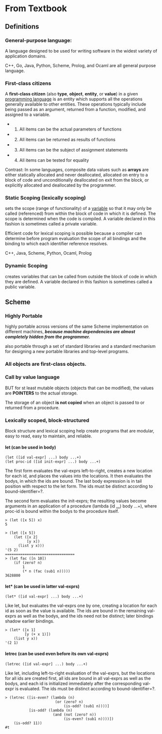 # From Textbook

## Definitions

### General-purpose language:

A language designed to be used for writing software in the widest variety of application domains. 

C++, Go, Java, Python, Scheme, Prolog, and Ocaml are all general purpose language. 

### First-class citizens

A **first-class citizen** \(also **type**, **object**, **entity**, or **value**\) in a given [programming language](https://en.wikipedia.org/wiki/Programming_language) is an entity which supports all the operations generally available to other entities. These operations typically include being passed as an argument, returned from a function, modified, and assigned to a variable.

* 1. All items can be the actual parameters of functions
* 2. All items can be returned as results of functions
* 3. All items can be the subject of assignment statements
* 4. All items can be tested for equality

Contrast: In some languages, composite data values such as **arrays** are either statically allocated and never deallocated, allocated on entry to a block of code and unconditionally deallocated on exit from the block, or explicitly allocated and deallocated by the programmer.

### Static Scoping \(lexically scoping\)

sets the scope \(range of functionality\) of a [variable](https://whatis.techtarget.com/definition/variable) so that it may only be called \(referenced\) from within the block of code in which it is defined. The scope is determined when the code is compiled. A variable declared in this fashion is sometimes called a private variable.

Efficient code for lexical scoping is possible because a compiler can determine before program evaluation the scope of all bindings and the binding to which each identifier reference resolves.

C++, Java, Scheme, Python, Ocaml, Prolog

### Dynamic Scoping

creates variables that can be called from outside the block of code in which they are defined. A variable declared in this fashion is sometimes called a public variable.

## Scheme

### Highly Portable

highly portable across versions of the same Scheme implementation on different machines, _**because machine dependencies are almost completely hidden from the programmer.**_

also portable through a set of standard libraries and a standard mechanism for designing a new portable libraries and top-level programs. 

### All objects are first-class objects.

### Call by value language

BUT for st least mutable objects \(objects that can be modified\), the values are **POINTERS** to the actual storage. 

The storage of an object **is not copied** when an object is passed to or returned from a procedure.

### Lexically scoped, block-structured

Block structure and lexical scoping help create programs that are modular, easy to read, easy to maintain, and reliable.

#### let \(can be used in body\)

```text
(let ([id val-expr] ...) body ...+)
(let proc-id ([id init-expr] ...) body ...+)
```

The first form evaluates the val-exprs left-to-right, creates a new location for each id, and places the values into the locations. It then evaluates the bodys, in which the ids are bound. The last body expression is in tail position with respect to the let form. The ids must be distinct according to bound-identifier=?.

 The second form evaluates the init-exprs; the resulting values become arguments in an application of a procedure \(lambda \(id [...](https://docs.racket-lang.org/reference/stx-patterns.html#%28form._%28%28lib._racket%2Fprivate%2Fstxcase-scheme..rkt%29._......%29%29)\) body ...+\), where proc-id is bound within the bodys to the procedure itself.

```text
> (let ([x 5]) x)
5

> (let ([x 5])
    (let ([x 2]
          [y x])
      (list y x)))
'(5 2)
================================
> (let fac ([n 10])
    (if (zero? n)
        1
        (* n (fac (sub1 n)))))
3628800
```

#### let\* \(can be used in latter val-exprs\)

```text
(let* ([id val-expr] ...) body ...+)
```

 Like let, but evaluates the val-exprs one by one, creating a location for each id as soon as the value is available. The ids are bound in the remaining val-exprs as well as the bodys, and the ids need not be distinct; later bindings shadow earlier bindings.

```text
> (let* ([x 1]
         [y (+ x 1)])
    (list y x))
'(2 1)
```

#### letrec \(can be used even before its own val-exprs\)

```text
(letrec ([id val-expr] ...) body ...+)
```

 Like let, including left-to-right evaluation of the val-exprs, but the locations for all ids are created first, all ids are bound in all val-exprs as well as the bodys, and each id is initialized immediately after the corresponding val-expr is evaluated. The ids must be distinct according to bound-identifier=?.

```text
> (letrec ([is-even? (lambda (n)
                       (or (zero? n)
                           (is-odd? (sub1 n))))]
           [is-odd? (lambda (n)
                      (and (not (zero? n))
                           (is-even? (sub1 n))))])
    (is-odd? 11))
#t
```



